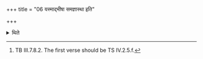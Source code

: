 +++
title = "06 यस्माद्भीषा समज्ञास्था इति"

+++

<details><summary>थिते</summary>

6. If the victim dies naturally one should use the verse beginning with yasmād bhiṣā samajñāsthaḥ[^1] as the second.  


[^1]: TB III.7.8.2. The first verse should be TS IV.2.5.f.
</details>
